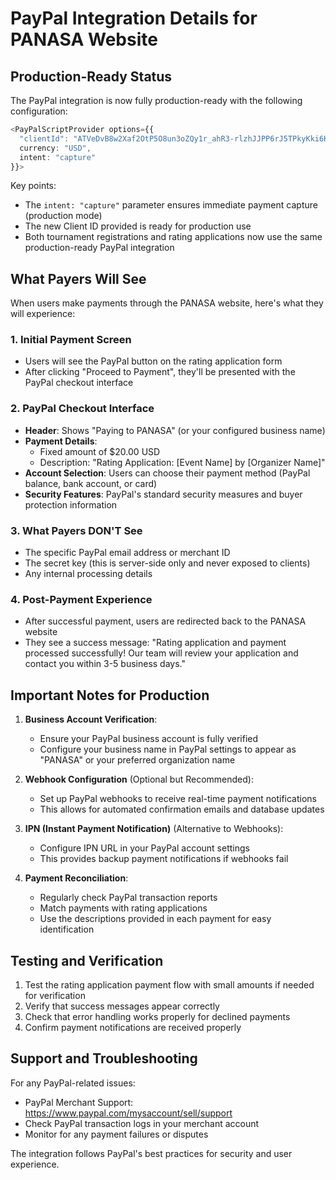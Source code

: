 # PayPal Integration Details for PANASA Website

## Production-Ready Status

The PayPal integration is now fully production-ready with the following configuration:

```typescript
<PayPalScriptProvider options={{ 
  "clientId": "ATVeDvB8w2Xaf2OtP5O8un3oZQy1r_ahR3-rlzhJJPP6rJ5TPkyKki6KsdtRA44JeokoRNNMYHk6BXD_",
  currency: "USD",
  intent: "capture"
}}>
```

Key points:
- The `intent: "capture"` parameter ensures immediate payment capture (production mode)
- The new Client ID provided is ready for production use
- Both tournament registrations and rating applications now use the same production-ready PayPal integration

## What Payers Will See

When users make payments through the PANASA website, here's what they will experience:

### 1. Initial Payment Screen
- Users will see the PayPal button on the rating application form
- After clicking "Proceed to Payment", they'll be presented with the PayPal checkout interface

### 2. PayPal Checkout Interface
- **Header**: Shows "Paying to PANASA" (or your configured business name)
- **Payment Details**:
  - Fixed amount of $20.00 USD
  - Description: "Rating Application: [Event Name] by [Organizer Name]"
- **Account Selection**: Users can choose their payment method (PayPal balance, bank account, or card)
- **Security Features**: PayPal's standard security measures and buyer protection information

### 3. What Payers DON'T See
- The specific PayPal email address or merchant ID
- The secret key (this is server-side only and never exposed to clients)
- Any internal processing details

### 4. Post-Payment Experience
- After successful payment, users are redirected back to the PANASA website
- They see a success message: "Rating application and payment processed successfully! Our team will review your application and contact you within 3-5 business days."

## Important Notes for Production

1. **Business Account Verification**:
   - Ensure your PayPal business account is fully verified
   - Configure your business name in PayPal settings to appear as "PANASA" or your preferred organization name

2. **Webhook Configuration** (Optional but Recommended):
   - Set up PayPal webhooks to receive real-time payment notifications
   - This allows for automated confirmation emails and database updates

3. **IPN (Instant Payment Notification)** (Alternative to Webhooks):
   - Configure IPN URL in your PayPal account settings
   - This provides backup payment notifications if webhooks fail

4. **Payment Reconciliation**:
   - Regularly check PayPal transaction reports
   - Match payments with rating applications
   - Use the descriptions provided in each payment for easy identification

## Testing and Verification

1. Test the rating application payment flow with small amounts if needed for verification
2. Verify that success messages appear correctly
3. Check that error handling works properly for declined payments
4. Confirm payment notifications are received properly

## Support and Troubleshooting

For any PayPal-related issues:
- PayPal Merchant Support: https://www.paypal.com/mysaccount/sell/support
- Check PayPal transaction logs in your merchant account
- Monitor for any payment failures or disputes

The integration follows PayPal's best practices for security and user experience.